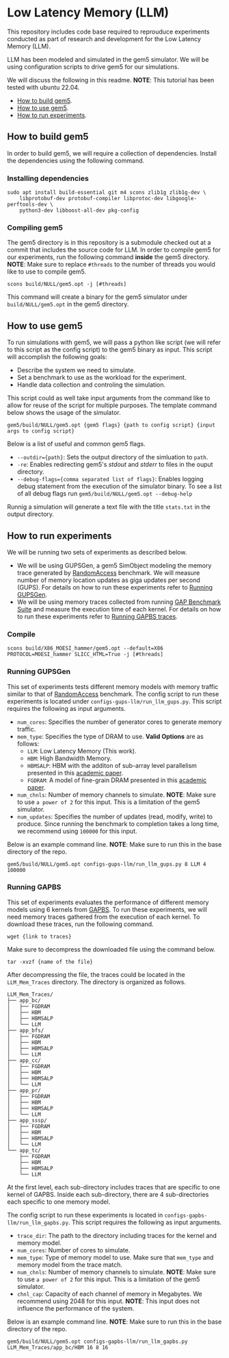 # Low Latency Memory (LLM)

This repository includes code base required to reprouduce experiments conducted
as part of research and development for the Low Latency Memory (LLM).

LLM has been modeled and simulated in the gem5 simulator.
We will be using configuration scripts to drive gem5 for our simulations.

We will discuss the following in this readme.
**NOTE**: This tutorial has been tested with ubuntu 22.04.

* [How to build gem5](#how-to-build-gem5).
* [How to use gem5](#how-to-use-gem5).
* [How to run experiments](#how-to-run-experiments).

## How to build gem5

In order to build gem5, we will require a collection of dependencies.
Install the dependencies using the following command.

### Installing dependencies

```shell
sudo apt install build-essential git m4 scons zlib1g zlib1g-dev \
    libprotobuf-dev protobuf-compiler libprotoc-dev libgoogle-perftools-dev \
    python3-dev libboost-all-dev pkg-config
```

### Compiling gem5

The gem5 directory is in this repository is a submodule checked out at a commit
that includes the source code for LLM.
In order to compile gem5 for our experiments, run the following command
**inside** the gem5 directory.
**NOTE**: Make sure to replace `#threads` to the number of threads you would
like to use to compile gem5.

```shell
scons build/NULL/gem5.opt -j [#threads]
```

This command will create a binary for the gem5 simulator under
`build/NULL/gem5.opt` in the gem5 directory.

## How to use gem5

To run simulations with gem5, we will pass a python like script
(we will refer to this script as the config script)
to the gem5 binary as input.
This script will accomplish the following goals:

* Describe the system we need to simulate.
* Set a benchmark to use as the workload for the experiment.
* Handle data collection and controling the simulation.

This script could as well take input arguments from the command like to allow
for reuse of the script for multiple purposes.
The template command below shows the usage of the simulator.

```shell
gem5/build/NULL/gem5.opt {gem5 flags} {path to config script} {input args to config script}
```

Below is a list of useful and common gem5 flags.

* `--outdir={path}`: Sets the output directory of the simluation to `path`.
* `-re`: Enables redirecting gem5's *stdout* and *stderr*
to files in the ouput directory.
* `--debug-flags={comma separated list of flags}`: Enables logging debug
statement from the execution of the simulator binary.
To see a list of all debug flags run ```gem5/build/NULL/gem5.opt --debug-help```

Runnig a simulation will generate a text file with the title `stats.txt` in
the output directory.

## How to run experiments

We will be running two sets of experiments as described below.

* We will be using GUPSGen, a gem5 SimObject modeling the memory trace
generated by [RandomAccess](https://hpcchallenge.org/projectsfiles/hpcc/RandomAccess.html) benchmark.
We will measure number of memory location updates as giga updates
per second (GUPS).
For details on how to run these experiments refer to [Running GUPSGen](#running-gupsgen).
* We will be using memory traces collected from running [GAP Benchmark Suite](https://github.com/sbeamer/gapbs)
and measure the execution time of each kernel.
For details on how to run these experiments refer to [Running GAPBS traces](#running-gapbs).

### Compile

```shell
scons build/X86_MOESI_hammer/gem5.opt --default=X86 PROTOCOL=MOESI_hammer SLICC_HTML=True -j [#threads]
```

### Running GUPSGen

This set of experiments tests different memory models with memory traffic
similar to that of [RandomAccess]() benchmark.
The config script to run these experiments is located under
`configs-gups-llm/run_llm_gups.py`.
This script requires the following as input arguments.

* `num_cores`: Specifies the number of generator
cores to generate memory traffic.
* `mem_type`: Specifies the type of DRAM to use.
**Valid Options** are as follows:
    * `LLM`: Low Latency Memory (This work).
    * `HBM`: High Bandwidth Memory.
    * `HBMSALP`: HBM with the additon of sub-array level parallelism presented
    in this [academic paper](https://ieeexplore.ieee.org/abstract/document/6237032).
    * `FGDRAM`: A model of fine-grain DRAM presented in this
    [academic paper](https://dl.acm.org/doi/10.1145/3123939.3124545).
* `num_chnls`: Number of memory channels to simulate.
**NOTE**: Make sure to use `a power of 2` for this input.
This is a limitation of the gem5 simulator.
* `num_updates`: Specifies the number of updates (read, modify, write) to
produce.
Since running the benchmark to completion takes a long time, we recommend
using `100000` for this input.

Below is an example command line.
**NOTE**: Make sure to run this in the base directory of the repo.

```shell
gem5/build/NULL/gem5.opt configs-gups-llm/run_llm_gups.py 8 LLM 4 100000
```

### Running GAPBS

This set of experiments evaluates the performance of different memory models
using 6 kernels from [GAPBS](https://github.com/sbeamer/gapbs).
To run these experiments, we will need memory traces gathered from the
execution of each kernel.
To download these traces, run the following command.

```shell
wget {link to traces}
```

Make sure to decompress the downloaded file using the command below.

```shell
tar -xvzf {name of the file}
```

After decompressing the file, the traces could be located in the
`LLM_Mem_Traces` directory.
The directory is organized as follows.
```shell
LLM_Mem_Traces/
├── app_bc/
│   ├── FGDRAM
│   ├── HBM
│   ├── HBMSALP
│   └── LLM
├── app_bfs/
│   ├── FGDRAM
│   ├── HBM
│   ├── HBMSALP
│   └── LLM
├── app_cc/
│   ├── FGDRAM
│   ├── HBM
│   ├── HBMSALP
│   └── LLM
├── app_pr/
│   ├── FGDRAM
│   ├── HBM
│   ├── HBMSALP
│   └── LLM
├── app_sssp/
│   ├── FGDRAM
│   ├── HBM
│   ├── HBMSALP
│   └── LLM
└── app_tc/
    ├── FGDRAM
    ├── HBM
    ├── HBMSALP
    └── LLM
```

At the first level, each sub-directory includes traces that are specific to one
kernel of GAPBS.
Inside each sub-directory, there are 4 sub-directories each specific to one
memory model.

The config script to run these experiments is located in
`configs-gapbs-llm/run_llm_gapbs.py`.
This script requires the following as input arguments.

* `trace_dir`: The path to the directory including traces for the kernel and
memory model.
* `num_cores`: Number of cores to simulate.
* `mem_type`: Type of memory model to use.
Make sure that `mem_type` and memory model from the trace match.
* `num_chnls`: Number of memory channels to simulate.
**NOTE**: Make sure to use `a power of 2` for this input.
This is a limitation of the gem5 simulator.
* `chnl_cap`: Capacity of each channel of memory in Megabytes.
We recommend using 2048 for this input.
**NOTE**: This input does not influence the performance of the system.

Below is an example command line.
**NOTE**: Make sure to run this in the base directory of the repo.

```shell
gem5/build/NULL/gem5.opt configs-gapbs-llm/run_llm_gapbs.py LLM_Mem_Traces/app_bc/HBM 16 8 16
```
